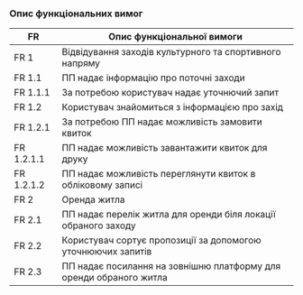 ### Опис функціональних вимог

| FR         | Опис функціональної вимоги                                         |
|------------|--------------------------------------------------------------------| 
| FR 1       | Відвідування заходів культурного та спортивного напряму            |
| FR 1.1     | ПП надає інформацію про поточні заходи                             |
| FR 1.1.1   | За потребою користувач надає уточнючий запит                       |
| FR 1.2     | Користувач знайомиться з інформацією про захід                     |  
| FR 1.2.1   | За потребою ПП надає можливість замовити квиток                    |
| FR 1.2.1.1 | ПП надає можливість завантажити квиток для друку                   |
| FR 1.2.1.2 | ПП надає можливість переглянути квиток в обліковому записі         | 
| FR 2       | Оренда житла                                                       |  
| FR 2.1     | ПП надає перелік житла для оренди біля локації обраного заходу     |
| FR 2.2     | Користувач сортує пропозиції за допомогою уточнюючих запитів       |
| FR 2.3     | ПП надає посилання на зовнішню платформу для оренди обраного житла |
